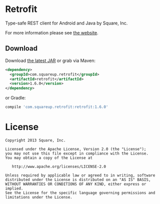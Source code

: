 Retrofit
========

Type-safe REST client for Android and Java by Square, Inc.

For more information please see [the website][1].


Download
--------

Download [the latest JAR][2] or grab via Maven:
```xml
<dependency>
  <groupId>com.squareup.retrofit</groupId>
  <artifactId>retrofit</artifactId>
  <version>1.6.0</version>
</dependency>
```
or Gradle:
```groovy
compile 'com.squareup.retrofit:retrofit:1.6.0'
```



License
=======

    Copyright 2013 Square, Inc.

    Licensed under the Apache License, Version 2.0 (the "License");
    you may not use this file except in compliance with the License.
    You may obtain a copy of the License at

       http://www.apache.org/licenses/LICENSE-2.0

    Unless required by applicable law or agreed to in writing, software
    distributed under the License is distributed on an "AS IS" BASIS,
    WITHOUT WARRANTIES OR CONDITIONS OF ANY KIND, either express or implied.
    See the License for the specific language governing permissions and
    limitations under the License.


 [1]: http://square.github.io/retrofit/
 [2]: http://repository.sonatype.org/service/local/artifact/maven/redirect?r=central-proxy&g=com.squareup.retrofit&a=retrofit&v=LATEST
